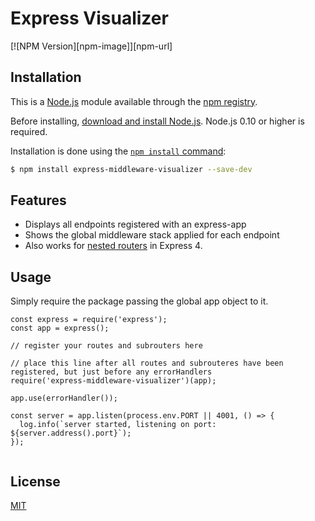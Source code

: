# Express Visualizer

[![NPM Version][npm-image]][npm-url]

## Installation

This is a [Node.js](https://nodejs.org/en/) module available through the
[npm registry](https://www.npmjs.com/).

Before installing, [download and install Node.js](https://nodejs.org/en/download/).
Node.js 0.10 or higher is required.

Installation is done using the
[`npm install` command](https://docs.npmjs.com/getting-started/installing-npm-packages-locally):

```bash
$ npm install express-middleware-visualizer --save-dev
```
## Features

* Displays all endpoints registered with an express-app
* Shows the global middleware stack applied for each endpoint
* Also works for [nested routers](http://expressjs.com/en/4x/api.html#router) in Express 4.

## Usage

Simply require the package passing the global app object to it.
```
const express = require('express');
const app = express();

// register your routes and subrouters here

// place this line after all routes and subrouteres have been registered, but just before any errorHandlers
require('express-middleware-visualizer')(app);

app.use(errorHandler());

const server = app.listen(process.env.PORT || 4001, () => {
  log.info(`server started, listening on port: ${server.address().port}`);
});


```

## License

  [MIT](LICENSE)
